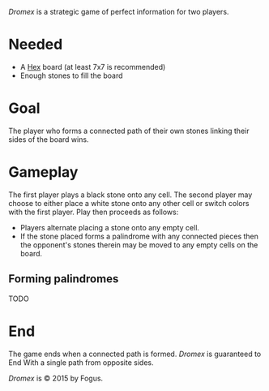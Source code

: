 *Dromex* is a strategic game of perfect information for two players.

# Needed

 * A [Hex](http://mathworld.wolfram.com/GameofHex.html) board (at least 7x7 is recommended)
 * Enough stones to fill the board

# Goal

The player who forms a connected path of their own stones linking their sides of the board wins.

# Gameplay

The first player plays a black stone onto any cell. The second player may choose to either place a white stone onto any other cell or switch colors with the first player. Play then proceeds as follows:

 * Players alternate placing a stone onto any empty cell.
 * If the stone placed forms a palindrome with any connected pieces then the opponent's stones therein may be moved to any empty cells on the board.

## Forming palindromes

TODO

# End

The game ends when a connected path is formed.  *Dromex* is guaranteed to End With a single path from opposite sides.

*Dromex* is © 2015 by Fogus.